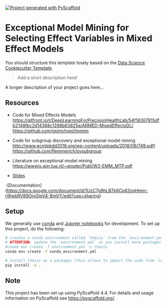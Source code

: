 <!-- These are examples of badges you might want to add to your README:
     please update the URLs accordingly

[![Built Status](https://api.cirrus-ci.com/github/<USER>/thesis.svg?branch=main)](https://cirrus-ci.com/github/<USER>/thesis)
[![ReadTheDocs](https://readthedocs.org/projects/thesis/badge/?version=latest)](https://thesis.readthedocs.io/en/stable/)
[![Coveralls](https://img.shields.io/coveralls/github/<USER>/thesis/main.svg)](https://coveralls.io/r/<USER>/thesis)
[![PyPI-Server](https://img.shields.io/pypi/v/thesis.svg)](https://pypi.org/project/thesis/)
[![Conda-Forge](https://img.shields.io/conda/vn/conda-forge/thesis.svg)](https://anaconda.org/conda-forge/thesis)
[![Monthly Downloads](https://pepy.tech/badge/thesis/month)](https://pepy.tech/project/thesis)
[![Twitter](https://img.shields.io/twitter/url/http/shields.io.svg?style=social&label=Twitter)](https://twitter.com/thesis)
-->

[![Project generated with PyScaffold](https://img.shields.io/badge/-PyScaffold-005CA0?logo=pyscaffold)](https://pyscaffold.org/)

# Exceptional Model Mining for Selecting Effect Variables in Mixed Effect Models

You should structure this template losely based on the [Data Science Cookiecutter Template](https://drivendata.github.io/cookiecutter-data-science/).

> Add a short description here!

A longer description of your project goes here...

## Resources

- Code for Mixed Effects Models
     https://gitfront.io/r/DeepLearningForPrecisionHealthLab/54f18307815dfb2148fbc2d14368c1268b63825e/ARMED-MixedEffectsDL/
     https://github.com/gsimchoni/lmmnn

- Code for subgroup discovery and exceptional model mining
     http://www.ecmlpkdd2018.org/wp-content/uploads/2018/09/749.pdf)
     https://github.com/flemmerich/pysubgroup

- Literature on exceptional model mining
     https://wwwis.win.tue.nl/~wouter/Publ/W3-EMM_MTP.pdf

- [Slides](https://docs.google.com/presentation/d/1uIVstYVFzIe4RDEFKaanmnqZYlY-ZEH5NMFYDYqwb1k/edit?usp=sharing)

-[Documentation] 
(https://docs.google.com/document/d/1UzC7g9hLB7k6Cp63zgHmm-rWwbRV89OjvGteV4-BmVY/edit?usp=sharing)

## Setup

We generally use [conda](https://docs.conda.io/en/latest/miniconda.html) and [Jupyter notebooks](https://jupyter.org/) for development.
To set up this project, do the following:

```bash
# creates a conda environment called `thesis` from the `environment.yml` file
# ATTENTION: update the `environment.yml` as you install more packages
#conda env create -f environment.yml -n thesis
conda env create -f conda_environment.yml

# install thesis as a packages (this allows to import the code from `src` as a package called `thesis`)
pip install -e .
```

<!-- pyscaffold-notes -->

## Note

This project has been set up using PyScaffold 4.4. For details and usage
information on PyScaffold see https://pyscaffold.org/.
